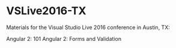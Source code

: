 # VSLive2016-TX
Materials for the Visual Studio Live 2016 conference in Austin, TX:

Angular 2: 101
Angular 2: Forms and Validation
